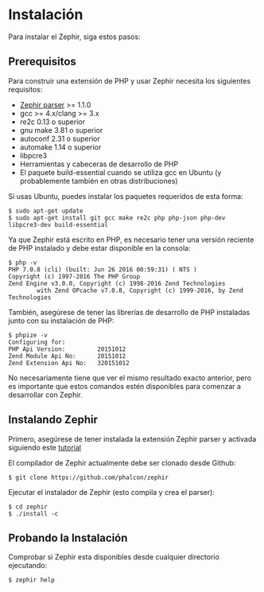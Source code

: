 # Instalación

Para instalar el Zephir, siga estos pasos:

<a name='prerequisites'></a>

## Prerequisitos

Para construir una extensión de PHP y usar Zephir necesita los siguientes requisitos:

* [Zephir parser](https://github.com/phalcon/php-zephir-parser) >= 1.1.0
* gcc >= 4.x/clang >= 3.x
* re2c 0.13 o superior
* gnu make 3.81 o superior
* autoconf 2.31 o superior
* automake 1.14 o superior
* libpcre3
* Herramientas y cabeceras de desarrollo de PHP
* El paquete build-essential cuando se utiliza gcc en Ubuntu (y probablemente también en otras distribuciones)

Si usas Ubuntu, puedes instalar los paquetes requeridos de esta forma:

    $ sudo apt-get update
    $ sudo apt-get install git gcc make re2c php php-json php-dev libpcre3-dev build-essential
    

Ya que Zephir está escrito en PHP, es necesario tener una versión reciente de PHP instalado y debe estar disponible en la consola:

    $ php -v
    PHP 7.0.8 (cli) (built: Jun 26 2016 00:59:31) ( NTS )
    Copyright (c) 1997-2016 The PHP Group
    Zend Engine v3.0.0, Copyright (c) 1998-2016 Zend Technologies
            with Zend OPcache v7.0.8, Copyright (c) 1999-2016, by Zend Technologies
    

También, asegúrese de tener las librerías de desarrollo de PHP instaladas junto con su instalación de PHP:

    $ phpize -v
    Configuring for:
    PHP Api Version:         20151012
    Zend Module Api No:      20151012
    Zend Extension Api No:   320151012
    

No necesariamente tiene que ver el mismo resultado exacto anterior, pero es importante que estos comandos estén disponibles para comenzar a desarrollar con Zephir.

<a name='installing-zephir'></a>

## Instalando Zephir

Primero, asegúrese de tener instalada la extensión Zephir parser y activada siguiendo este [tutorial](https://github.com/phalcon/php-zephir-parser)

El compilador de Zephir actualmente debe ser clonado desde Github:

    $ git clone https://github.com/phalcon/zephir
    

Ejecutar el instalador de Zephir (esto compila y crea el parser):

    $ cd zephir
    $ ./install -c
    

<a name='testing-the-installation'></a>

## Probando la Instalación

Comprobar si Zephir esta disponibles desde cualquier directorio ejecutando:

    $ zephir help